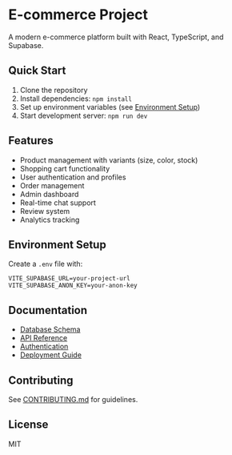 # E-commerce Project

A modern e-commerce platform built with React, TypeScript, and Supabase.

## Quick Start

1. Clone the repository
2. Install dependencies: `npm install`
3. Set up environment variables (see [Environment Setup](#environment-setup))
4. Start development server: `npm run dev`

## Features

- Product management with variants (size, color, stock)
- Shopping cart functionality
- User authentication and profiles
- Order management
- Admin dashboard
- Real-time chat support
- Review system
- Analytics tracking

## Environment Setup

Create a `.env` file with:

```env
VITE_SUPABASE_URL=your-project-url
VITE_SUPABASE_ANON_KEY=your-anon-key
```

## Documentation

- [Database Schema](docs/DATABASE.md)
- [API Reference](docs/API.md)
- [Authentication](docs/AUTH.md)
- [Deployment Guide](docs/DEPLOYMENT.md)

## Contributing

See [CONTRIBUTING.md](docs/CONTRIBUTING.md) for guidelines.

## License

MIT